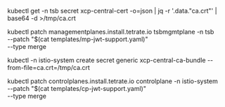 kubectl get -n tsb secret xcp-central-cert -o=json | jq -r '.data."ca.crt"' | base64 -d >/tmp/ca.crt

kubectl patch managementplanes.install.tetrate.io tsbmgmtplane -n tsb \
--patch "$(cat templates/mp-jwt-support.yaml)" \
--type merge

kubectl -n istio-system create secret generic xcp-central-ca-bundle --from-file=ca.crt=/tmp/ca.crt

kubectl patch controlplanes.install.tetrate.io controlplane -n istio-system \
--patch "$(cat templates/cp-jwt-support.yaml)" \
--type merge
